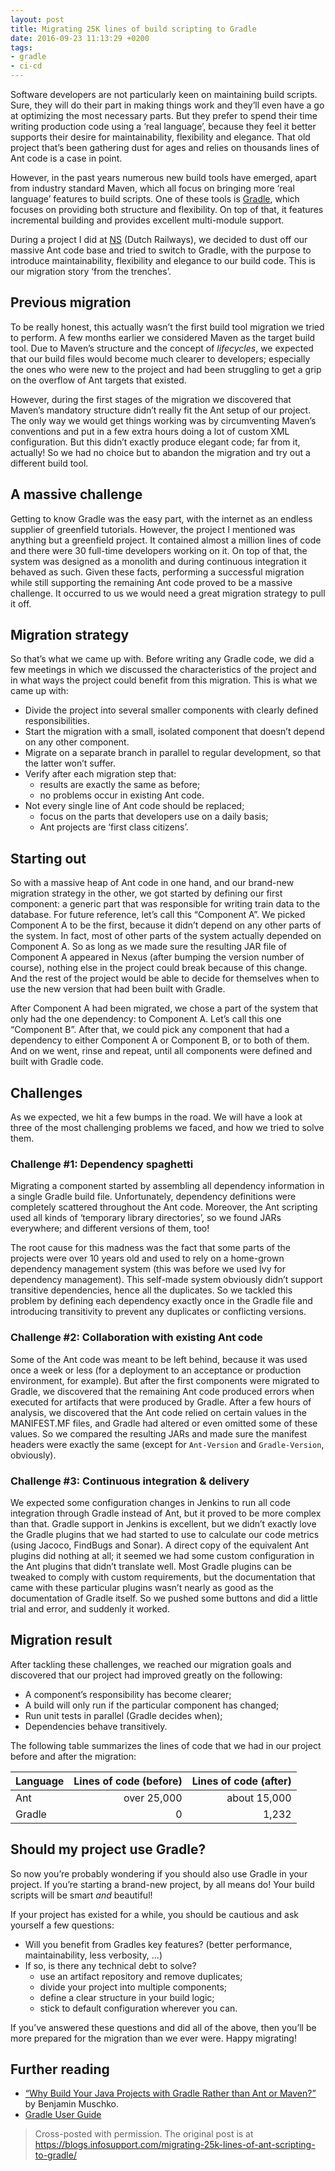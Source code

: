 ```yaml
---
layout: post
title: Migrating 25K lines of build scripting to Gradle
date: 2016-09-23 11:13:29 +0200
tags: 
- gradle
- ci-cd
---
```


Software developers are not particularly keen on maintaining build scripts. Sure, they will do their part in making things work and they’ll even have a go at optimizing the most necessary parts. But they prefer to spend their time writing production code using a ‘real language’, because they feel it better supports their desire for maintainability, flexibility and elegance. That old project that’s been gathering dust for ages and relies on thousands lines of Ant code is a case in point.

However, in the past years numerous new build tools have emerged, apart from industry standard Maven, which all focus on bringing more ‘real language’ features to build scripts. One of these tools is [Gradle](https://www.gradle.org/), which focuses on providing both structure and flexibility. On top of that, it features incremental building and provides excellent multi-module support.

During a project I did at [NS](https://www.ns.nl/) (Dutch Railways), we decided to dust off our massive Ant code base and tried to switch to Gradle, with the purpose to introduce maintainability, flexibility and elegance to our build code. This is our migration story ‘from the trenches’.

## Previous migration

To be really honest, this actually wasn’t the first build tool migration we tried to perform. A few months earlier we considered Maven as the target build tool. Due to Maven’s structure and the concept of *lifecycles*, we expected that our build files would become much clearer to developers; especially the ones who were new to the project and had been struggling to get a grip on the overflow of Ant targets that existed.

However, during the first stages of the migration we discovered that Maven’s mandatory structure didn’t really fit the Ant setup of our project. The only way we would get things working was by circumventing Maven’s conventions and put in a few extra hours doing a lot of custom XML configuration. But this didn’t exactly produce elegant code; far from it, actually! So we had no choice but to abandon the migration and try out a different build tool.

## A massive challenge

Getting to know Gradle was the easy part, with the internet as an endless supplier of greenfield tutorials. However, the project I mentioned was anything but a greenfield project. It contained almost a million lines of code and there were 30 full-time developers working on it. On top of that, the system was designed as a monolith and during continuous integration it behaved as such. Given these facts, performing a successful migration while still supporting the remaining Ant code proved to be a massive challenge. It occurred to us we would need a great migration strategy to pull it off.

## Migration strategy

So that’s what we came up with. Before writing any Gradle code, we did a few meetings in which we discussed the characteristics of the project and in what ways the project could benefit from this migration. This is what we came up with:

* Divide the project into several smaller components with clearly defined responsibilities.
* Start the migration with a small, isolated component that doesn’t depend on any other component.
* Migrate on a separate branch in parallel to regular development, so that the latter won’t suffer.
* Verify after each migration step that:
  * results are exactly the same as before;
  * no problems occur in existing Ant code.
* Not every single line of Ant code should be replaced;
  * focus on the parts that developers use on a daily basis;
  * Ant projects are ‘first class citizens’.

## Starting out

So with a massive heap of Ant code in one hand, and our brand-new migration strategy in the other, we got started by defining our first component: a generic part that was responsible for writing train data to the database. For future reference, let’s call this “Component A”. We picked Component A to be the first, because it didn’t depend on any other parts of the system. In fact, most of other parts of the system actually depended on Component A. So as long as we made sure the resulting JAR file of Component A appeared in Nexus (after bumping the version number of course), nothing else in the project could break because of this change. And the rest of the project would be able to decide for themselves when to use the new version that had been built with Gradle.

After Component A had been migrated, we chose a part of the system that only had the one dependency: to Component A. Let’s call this one “Component B”. After that, we could pick any component that had a dependency to either Component A or Component B, or to both of them. And on we went, rinse and repeat, until all components were defined and built with Gradle code.

## Challenges

As we expected, we hit a few bumps in the road. We will have a look at three of the most challenging problems we faced, and how we tried to solve them.

### Challenge #1: Dependency spaghetti

Migrating a component started by assembling all dependency information in a single Gradle build file. Unfortunately, dependency definitions were completely scattered throughout the Ant code. Moreover, the Ant scripting used all kinds of ‘temporary library directories’, so we found JARs everywhere; and different versions of them, too!

The root cause for this madness was the fact that some parts of the projects were over 10 years old and used to rely on a home-grown dependency management system (this was before we used Ivy for dependency management). This self-made system obviously didn’t support transitive dependencies, hence all the duplicates. So we tackled this problem by defining each dependency exactly once in the Gradle file and introducing transitivity to prevent any duplicates or conflicting versions.

### Challenge #2: Collaboration with existing Ant code

Some of the Ant code was meant to be left behind, because it was used once a week or less (for a deployment to an acceptance or production environment, for example). But after the first components were migrated to Gradle, we discovered that the remaining Ant code produced errors when executed for artifacts that were produced by Gradle. After a few hours of analysis, we discovered that the Ant code relied on certain values in the MANIFEST.MF files, and Gradle had altered or even omitted some of these values. So we compared the resulting JARs and made sure the manifest headers were exactly the same (except for `Ant-Version` and `Gradle-Version`, obviously).

### Challenge #3: Continuous integration & delivery

We expected some configuration changes in Jenkins to run all code integration through Gradle instead of Ant, but it proved to be more complex than that. Gradle support in Jenkins is excellent, but we didn’t exactly love the Gradle plugins that we had started to use to calculate our code metrics (using Jacoco, FindBugs and Sonar). A direct copy of the equivalent Ant plugins did nothing at all; it seemed we had some custom configuration in the Ant plugins that didn’t translate well. Most Gradle plugins can be tweaked to comply with custom requirements, but the documentation that came with these particular plugins wasn’t nearly as good as the documentation of Gradle itself. So we pushed some buttons and did a little trial and error, and suddenly it worked.

## Migration result

After tackling these challenges, we reached our migration goals and discovered that our project had improved greatly on the following:

* A component’s responsibility has become clearer;
* A build will only run if the particular component has changed;
* Run unit tests in parallel (Gradle decides when);
* Dependencies behave transitively.

The following table summarizes the lines of code that we had in our project before and after the migration:

| Language | Lines of code (before) | Lines of code (after) |
|--------|--:|--:|
| Ant	 | over 25,000 | about 15,000 |
| Gradle | 0 | 1,232 |

## Should my project use Gradle? 

So now you’re probably wondering if you should also use Gradle in your project. If you’re starting a brand-new project, by all means do! Your build scripts will be smart *and* beautiful!

If your project has existed for a while, you should be cautious and ask yourself a few questions:

* Will you benefit from Gradles key features? (better performance, maintainability, less verbosity, …)
* If so, is there any technical debt to solve?
    * use an artifact repository and remove duplicates;
    * divide your project into multiple components;
    * define a clear structure in your build logic;
    * stick to default configuration wherever you can.

If you’ve answered these questions and did all of the above, then you’ll be more prepared for the migration than we ever were. Happy migrating!

## Further reading

* [“Why Build Your Java Projects with Gradle Rather than Ant or Maven?”](http://www.drdobbs.com/jvm/why-build-your-java-projects-with-gradle/240168608) by Benjamin Muschko.
* [Gradle User Guide](https://docs.gradle.org/current/userguide/userguide.html)

> Cross-posted with permission. The original post is at <https://blogs.infosupport.com/migrating-25k-lines-of-ant-scripting-to-gradle/>
